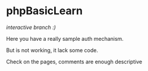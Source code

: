 # phpBasicLearn

*interactive branch :)*

Here you have a really sample auth mechanism.

But is not working, it lack some code.

Check on the pages, comments are enough descriptive
